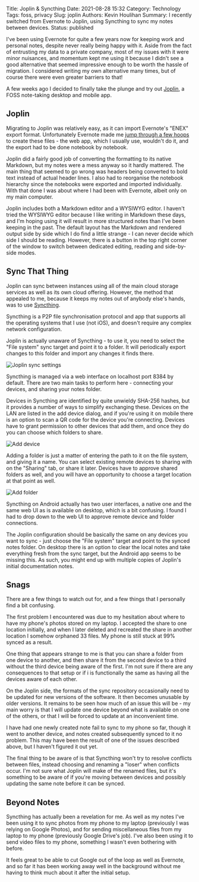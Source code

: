 Title: Joplin & Syncthing
Date: 2021-08-28 15:32
Category: Technology
Tags: foss, privacy
Slug: joplin
Authors: Kevin Houlihan
Summary: I recently switched from Evernote to Joplin, using Syncthing to sync my notes between devices.
Status: published

I've been using Evernote for quite a few years now for keeping work and personal notes, despite never really being happy with it. Aside from the fact of entrusting my data to a private company, most of my issues with it were minor nuisances, and momentum kept me using it because I didn't see a good alternative that seemed impressive enough to be worth the hassle of migration. I considered writing my own alternative many times, but of course there were even greater barriers to that!

A few weeks ago I decided to finally take the plunge and try out [Joplin][joplin], a FOSS note-taking desktop and mobile app.

## Joplin

Migrating to Joplin was relatively easy, as it can import Evernote's "ENEX" export format. Unfortunately Evernote made me [jump through a few hoops][export] to create these files - the web app, which I usually use, wouldn't do it, and the export had to be done notebook by notebook.

Joplin did a fairly good job of converting the formatting to its native Markdown, but my notes were a mess anyway so it hardly mattered. The main thing that seemed to go wrong was headers being converted to bold text instead of actual header lines. I also had to reorganise the notebook hierarchy since the notebooks were exported and imported individually. With that done I was about where I had been with Evernote, albeit only on my main computer.

Joplin includes both a Markdown editor and a WYSIWYG editor. I haven't tried the WYSIWYG editor because I like writing in Markdown these days, and I'm hoping using it will result in more structured notes than I've been keeping in the past. The default layout has the Markdown and rendered output side by side which I do find a little strange - I can never decide which side I should be reading. However, there is a button in the top right corner of the window to switch between dedicated editing, reading and side-by-side modes.

## Sync That Thing

Joplin can sync between instances using all of the main cloud storage services as well as its own cloud offering. However, the method that appealed to me, because it keeps my notes out of anybody else's hands, was to use [Syncthing][syncthing].

Syncthing is a P2P file synchronisation protocol and app that supports all the operating systems that I use (not iOS), and doesn't require any complex network configuration.

Joplin is actually unaware of Syncthing - to use it, you need to select the "File system" sync target and point it to a folder. It will periodically export changes to this folder and import any changes it finds there.

![Joplin sync settings]({static}/images/joplin/joplinsettings.png "Joplin sync settings")

Syncthing is managed via a web interface on localhost port 8384 by default. There are two main tasks to perform here - connecting your devices, and sharing your notes folder.

Devices in Syncthing are identified by quite unwieldy SHA-256 hashes, but it provides a number of ways to simplify exchanging these. Devices on the LAN are listed in the add device dialog, and if you're using it on mobile there is an option to scan a QR code for the device you're connecting. Devices have to grant permission to other devices that add them, and once they do you can choose which folders to share.

![Add device]({static}/images/joplin/adddevice.png "Add device")

Adding a folder is just a matter of entering the path to it on the file system, and giving it a name. You can select existing remote devices to sharing with on the "Sharing" tab, or share it later. Devices have to approve shared folders as well, and you will have an opportunity to choose a target location at that point as well.

![Add folder]({static}/images/joplin/addfolder.png "Add folder")

Syncthing on Android actually has two user interfaces, a native one and the same web UI as is available on desktop, which is a bit confusing. I found I had to drop down to the web UI to approve remote device and folder connections.

The Joplin configuration should be basically the same on any devices you want to sync - just choose the "File system" target and point to the synced notes folder. On desktop there is an option to clear the local notes and take everything fresh from the sync target, but the Android app seems to be missing this. As such, you might end up with multiple copies of Joplin's initial documentation notes.

## Snags

There are a few things to watch out for, and a few things that I personally find a bit confusing.

The first problem I encountered was due to my hesitation about where to have my phone's photos stored on my laptop. I accepted the share to one location initially, and when I later deleted and recreated the share in another location I somehow orphaned 33 files. My phone is still stuck at 99% synced as a result.

One thing that appears strange to me is that you can share a folder from one device to another, and then share it from the second device to a third without the third device being aware of the first. I'm not sure if there are any consequences to that setup or if i is functionally the same as having all the devices aware of each other.

On the Joplin side, the formats of the sync repository occasionally need to be updated for new versions of the software. It then becomes unusable by older versions. It remains to be seen how much of an issue this will be - my main worry is that I will update one device beyond what is available on one of the others, or that I will be forced to update at an inconvenient time.

I have had one newly created note fail to sync to my phone so far, though it went to another device, and notes created subsequently synced to it no problem. This may have been the result of one of the issues described above, but I haven't figured it out yet.

The final thing to be aware of is that Syncthing won't try to resolve conflicts between files, instead choosing and renaming a "loser" when conflicts occur. I'm not sure what Joplin will make of the renamed files, but it's something to be aware of if you're moving between devices and possibly updating the same note before it can be synced.

## Beyond Notes

Syncthing has actually been a revelation for me. As well as my notes I've been using it to sync photos from my phone to my laptop (previously I was relying on Google Photos), and for sending miscellaneous files from my laptop to my phone (previously Google Drive's job). I've also been using it to send video files to my phone, something I wasn't even bothering with before.

It feels great to be able to cut Google out of the loop as well as Evernote, and so far it has been working away well in the background without me having to think much about it after the initial setup.

[joplin]: https://joplinapp.org/ "Joplin's website"
[export]: https://help.evernote.com/hc/en-us/articles/209005557-Export-notes-and-notebooks-as-ENEX-or-HTML "How to export notes from Evernote"
[syncthing]: https://syncthing.net/ "Syncthing website"
